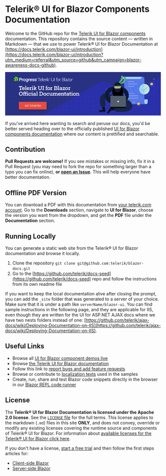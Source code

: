 # Telerik® UI for Blazor Components Documentation 

Welcome to the GitHub repo for the [Telerik UI for Blazor components](https://www.telerik.com/blazor-ui?utm_medium=referral&utm_source=github&utm_campaign=blazor-awareness-docs-github) documentation. This repository contains the source content — written in Markdown — that we use to power Telerik® UI for Blazor Documentation at [https://docs.telerik.com/blazor-ui/introduction](https://docs.telerik.com/blazor-ui/introduction?utm_medium=referral&utm_source=github&utm_campaign=blazor-awareness-docs-github).

[![Telerik UI for Blazor Documentation](images/Telerik-UI-for-Blazor-Official-Documentation-830x230-RITM0168127.png)](https://docs.telerik.com/blazor-ui/introduction?utm_medium=referral&utm_source=github&utm_campaign=blazor-awareness-docs-github)

If you've arrived here wanting to search and peruse our docs, you'd be better served heading over to the officially published [UI for Blazor components documentation](https://docs.telerik.com/blazor-ui/introduction?utm_medium=referral&utm_source=github&utm_campaign=blazor-awareness-docs-github) where our content is prettified and searchable.

## Contribution

**Pull Requests are welcome!** If you see mistakes or missing info, fix it in a Pull Request (you may need to fork the repo for something larger than a typo you can fix online), **or [open an Issue](https://github.com/telerik/blazor-docs/issues/new)**. This will help everyone have better documentation.

## Offline PDF Version

You can download a PDF with this documentation from [your telerik.com account](https://www.telerik.com/account). Go to the **Downloads** section, navigate to **UI for Blazor**, choose the version you want from the dropdown, and get the **PDF** file under the **Documentation** section.

## Running Locally

You can generate a static web site from the Telerik® UI for Blazor documentation and browse it locally.

1. Clone the repository `git clone git@github.com:telerik/blazor-docs.git`
2. Go to the [https://github.com/telerik/docs-seed](https://github.com/telerik/docs-seed) repo and follow the instructions from its own readme file

If you want to keep the local documentation alive after closing the prompt, you can add the `_site` folder that was generated to a server of your choice. Make sure that it is under a path like `serverName/blazor-ui`. You can find sample instructions in the following page, and they are applicable for IIS, even though they are written for the UI for ASP.NET AJAX docs where we have two nests folders instead of one: [https://github.com/telerik/ajax-docs/wiki/Deploying-Documentation-on-IIS](https://github.com/telerik/ajax-docs/wiki/Deploying-Documentation-on-IIS).

## Useful Links

* Browse all [UI for Blazor component demos live](https://demos.telerik.com/blazor-ui)
* Browse [the Telerik UI for Blazor documentation](https://docs.telerik.com/blazor-ui/introduction?utm_medium=referral&utm_source=github&utm_campaign=blazor-awareness-docs-github)
* Follow this link to [report bugs and add feature requests](https://feedback.telerik.com/blazor?utm_medium=referral&utm_source=github&utm_campaign=blazor-awareness-docs-github)
* Browse or contribute to [localization texts](https://github.com/telerik/blazor-ui-messages) used in the samples
* Create, run, share and test Blazor code snippets directly in the browser in our [Blazor REPL code runner](https://blazorrepl.telerik.com/?utm_medium=referral&utm_source=github&utm_campaign=blazor-awareness-docs-github)

## License

The **Telerik® UI for Blazor Documentation is licensed under the Apache 2.0 license**. See the [`LICENSE` file](LICENSE) for the full terms. This license applies to the markdown (`.md`) files in this site **ONLY**, and does not convey, override or modify any existing licenses covering the runtime source and components of Telerik® UI for Blazor. For information about [available licenses for the Telerik® UI for Blazor click here](https://www.telerik.com/purchase/license-agreement/blazor-ui).

If you don't have a license, [start a free trial](https://www.telerik.com/download-trial-file/v2-b/ui-for-blazor?utm_medium=referral&utm_source=github&utm_campaign=blazor-awareness-docs-github) and then follow the first steps articles for:

* [Client-side Blazor](https://docs.telerik.com/blazor-ui/getting-started/client-blazor?utm_medium=referral&utm_source=github&utm_campaign=blazor-awareness-docs-github)
* [Server-side Blazor](https://docs.telerik.com/blazor-ui/getting-started/server-blazor?utm_medium=referral&utm_source=github&utm_campaign=blazor-awareness-docs-github)
